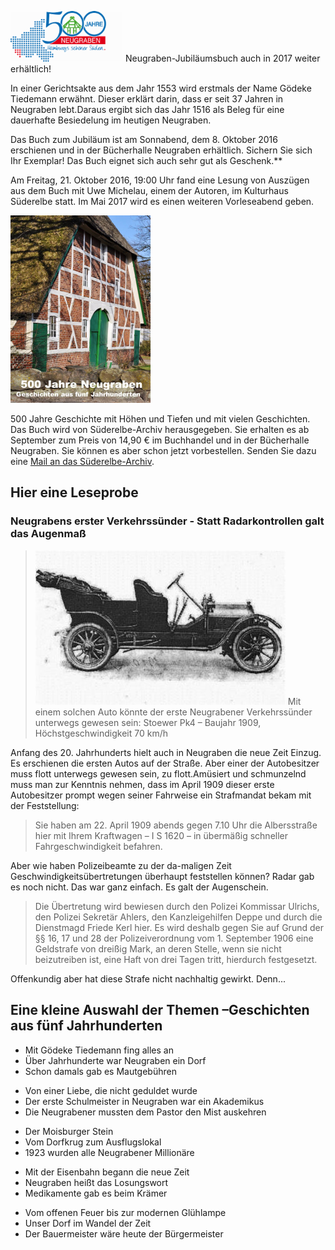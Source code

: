 ![](/img/wsb_180x81_500J_Neugraben.png)
Neugraben-Jubiläumsbuch auch in 2017 weiter erhältlich!

In einer Gerichtsakte aus dem Jahr 1553 wird erstmals der Name Gödeke
Tiedemann erwähnt. Dieser erklärt darin, dass er seit 37 Jahren in
Neugraben lebt.Daraus ergibt sich das Jahr 1516 als Beleg für eine
dauerhafte Besiedelung im heutigen Neugraben.

Das Buch zum Jubiläum ist am Sonnabend, dem 8. Oktober 2016
erschienen und in der Bücherhalle Neugraben erhältlich. Sichern Sie sich
Ihr Exemplar! Das Buch eignet sich auch sehr gut als Geschenk.**

Am Freitag, 21. Oktober 2016, 19:00 Uhr fand eine Lesung von Auszügen
aus dem Buch mit Uwe Michelau, einem der Autoren, im Kulturhaus
Süderelbe statt. Im Mai 2017 wird es einen weiteren Vorleseabend
geben.

![](/img/Buchtitel_klein.png)

500 Jahre Geschichte mit Höhen und Tiefen und mit vielen Geschichten. Das
Buch wird von Süderelbe-Archiv herausgegeben. Sie erhalten es ab
September zum Preis von 14,90 € im Buchhandel und in der Bücherhalle
Neugraben. Sie können es aber schon jetzt vorbestellen. Senden Sie dazu
eine [Mail an das
Süderelbe-Archiv](mailto:info@suederelbe-archiv.de).

## Hier eine Leseprobe

### Neugrabens erster Verkehrssünder - Statt Radarkontrollen galt das Augenmaß

> ![](/img/wsb_400x246_Stoewer_PK4.jpg)
  Mit einem solchen Auto könnte der erste Neugrabener Verkehrssünder
  unterwegs gewesen sein: Stoewer Pk4 – Baujahr 1909, Höchstgeschwindigkeit 70 km/h

  Anfang des 20. Jahrhunderts hielt auch in Neugraben die neue Zeit
  Einzug. Es erschienen die ersten Autos auf der Straße. Aber einer der
  Autobesitzer muss flott unterwegs gewesen sein, zu flott.Amüsiert und
  schmunzelnd muss man zur Kenntnis nehmen, dass im April 1909 dieser
  erste Autobesitzer prompt wegen seiner Fahrweise ein Strafmandat bekam
  mit der Feststellung:

  > Sie haben am 22. April 1909 abends gegen 7.10 Uhr die Albersstraße
    hier mit Ihrem Kraftwagen – I S 1620 – in übermäßig schneller
    Fahrgeschwindigkeit befahren.

  Aber wie haben Polizeibeamte zu der da-maligen Zeit
  Geschwindigkeitsübertretungen überhaupt feststellen können? Radar gab es
  noch nicht. Das war ganz einfach. Es galt der Augenschein.

  > Die Übertretung wird bewiesen durch den Polizei Kommissar Ulrichs, den
    Polizei Sekretär Ahlers, den Kanzleigehilfen Deppe und durch die
    Dienstmagd Friede Kerl hier. Es wird deshalb gegen Sie auf Grund der §§
    16, 17 und 28 der Polizeiverordnung vom 1. September 1906 eine
    Geldstrafe von dreißig Mark, an deren Stelle, wenn sie nicht
    beizutreiben ist, eine Haft von drei Tagen tritt, hierdurch
    festgesetzt.

   Offenkundig aber hat diese Strafe nicht nachhaltig gewirkt. Denn...

## Eine kleine Auswahl der Themen –Geschichten aus fünf Jahrhunderten

-   Mit Gödeke Tiedemann fing alles an
-   Über Jahrhunderte war Neugraben ein Dorf
-   Schon damals gab es Mautgebühren

<!-- -->

-   Von einer Liebe, die nicht geduldet wurde
-   Der erste Schulmeister in Neugraben war ein Akademikus
-   Die Neugrabener mussten dem Pastor den Mist auskehren

<!-- -->

-   Der Moisburger Stein
-   Vom Dorfkrug zum Ausflugslokal
-   1923 wurden alle Neugrabener Millionäre

<!-- -->

-   Mit der Eisenbahn begann die neue Zeit
-   Neugraben heißt das Losungswort
-   Medikamente gab es beim Krämer

<!-- -->

-   Vom offenen Feuer bis zur modernen Glühlampe
-   Unser Dorf im Wandel der Zeit
-   Der Bauermeister wäre heute der Bürgermeister
